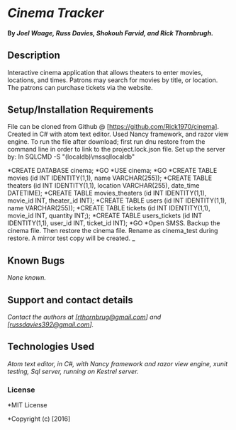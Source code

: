 # _Cinema Tracker_

#### By _**Joel Waage, Russ Davies, Shokouh Farvid, and Rick Thornbrugh.**_

## Description

Interactive cinema application that allows theaters to enter movies, locations, and times.  Patrons may search for movies by title, or location.  The patrons can purchase tickets via the website. 

## Setup/Installation Requirements

File can be cloned from Github @ [https://github.com/Rick1970/cinema].
Created in C# with atom text editor.  Used Nancy framework, and razor view engine.  To run the file after download; first run dnu restore from the command line in order to link to the project.lock.json file. Set up the server by:
In SQLCMD -S "(localdb)\mssqllocaldb"

*CREATE DATABASE cinema;
*GO
*USE cinema;
*GO
*CREATE TABLE movies (id INT IDENTITY(1,1), name VARCHAR(255));
*CREATE TABLE theaters (id INT IDENTITY(1,1), location VARCHAR(255), date_time DATETIME);
*CREATE TABLE movies_theaters (id INT IDENTITY(1,1), movie_id INT, theater_id INT);
*CREATE TABLE users (id INT IDENTITY(1,1), name VARCHAR(255));
*CREATE TABLE tickets (id INT IDENTITY(1,1),  movie_id INT, quantity INT;);
*CREATE TABLE users_tickets (id INT IDENTITY(1,1), user_id INT, ticket_id INT);
*GO
*Open SMSS. Backup the cinema file.  Then restore the cinema file.  Rename as cinema_test during restore.  A mirror test copy will be created. _

## Known Bugs
_None known._

## Support and contact details

_Contact the authors at [rthornbrug@gmail.com] and [russdavies392@gmail.com]._

## Technologies Used

_Atom text editor, in C#, with Nancy framework and razor view engine, xunit testing, Sql server, running on Kestrel server._

### License

*MIT License

*Copyright (c) [2016]
